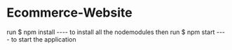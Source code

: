 # Ecommerce-Website
run $ npm install ---- to install all the nodemodules
then  run  $ npm start ---- to start the application 
